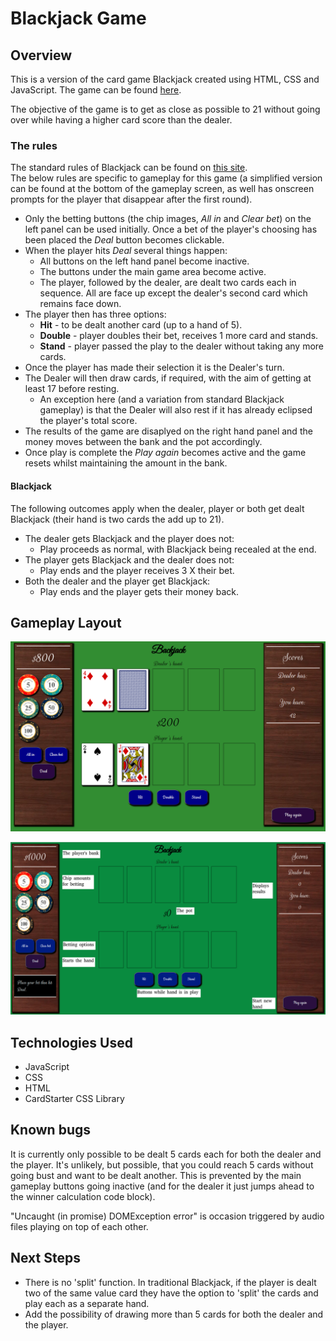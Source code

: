 # Blackjack Game

## Overview

This is a version of the card game Blackjack created using HTML, CSS and JavaScript.  The game can be found [here](https://megkm.github.io/Blackjack/).

The objective of the game is to get as close as possible to 21 without going over while having a higher card score than the dealer.

### The rules
The standard rules of Blackjack can be found on [this site](https://bicyclecards.com/how-to-play/blackjack).  
The below rules are specific to gameplay for this game (a simplified version can be found at the bottom of the gameplay screen, as well has onscreen prompts for the player that disappear after the first round).  

* Only the betting buttons (the chip images, _All in_ and _Clear bet_) on the left panel can be used initially.  Once a bet of the player's choosing has been placed the _Deal_ button becomes clickable.
* When the player hits _Deal_ several things happen:
    * All buttons on the left hand panel become inactive.
    * The buttons under the main game area become active.
    * The player, followed by the dealer, are dealt two cards each in sequence.  All are face up except the dealer's second card which remains face down.
* The player then has three options:
    * **Hit** - to be dealt another card (up to a hand of 5).
    * **Double** - player doubles their bet, receives 1 more card and stands.
    * **Stand** - player passed the play to the dealer without taking any more cards.
* Once the player has made their selection it is the Dealer's turn.
* The Dealer will then draw cards, if required, with the aim of getting at least 17 before resting.
    * An exception here (and a variation from standard Blackjack gameplay) is that the Dealer will also rest if it has already eclipsed the player's total score.
* The results of the game are disaplyed on the right hand panel and the money moves between the bank and the pot accordingly.
* Once play is complete the _Play again_ becomes active and the game resets whilst maintaining the amount in the bank.

#### Blackjack
The following outcomes apply when the dealer, player or both get dealt Blackjack (their hand is two cards the add up to 21).
* The dealer gets Blackjack and the player does not:
    * Play proceeds as normal, with Blackjack being recealed at the end.
* The player gets Blackjack and the dealer does not:
    * Play ends and the player receives 3 X their bet.
* Both the dealer and the player get Blackjack:
    * Play ends and the player gets their money back.

## Gameplay Layout
![Image of game with cards dealt](gameplay-screenshots/Gameplay-layout-with-cards.png)

![Image of game with cards dealt](gameplay-screenshots/Gameplay-layout.png)

## Technologies Used
* JavaScript
* CSS
* HTML
* CardStarter CSS Library

## Known bugs
It is currently only possible to be dealt 5 cards each for both the dealer and the player.  It's unlikely, but possible, that you could reach 5 cards without going bust and want to be dealt another.  This is prevented by the main gameplay buttons going inactive (and for the dealer it just jumps ahead to the winner calculation code block).

"Uncaught (in promise) DOMException error" is occasion triggered by audio files playing on top of each other.

## Next Steps
* There is no 'split' function.  In traditional Blackjack, if the player is dealt two of the same value card they have the option to 'split' the cards and play each as a separate hand.
* Add the possibility of drawing more than 5 cards for both the dealer and the player.





